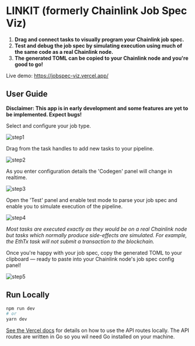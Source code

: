 # LINKIT (formerly Chainlink Job Spec Viz)

1) <b>Drag and connect tasks to visually program your Chainlink job spec.</b>
1) <b>Test and debug the job spec by simulating execution using much of the same code as a real Chainlink node.</b>
1) <b>The generated TOML can be copied to your Chainlink node and you're good to go!</b>

Live demo: https://jobspec-viz.vercel.app/

## User Guide

<b>Disclaimer: This app is in early development and some features are yet to be implemented. Expect bugs!</b>

Select and configure your job type.

![step1](https://user-images.githubusercontent.com/6655367/202562012-b2f58897-6fbb-4fa9-b2fc-802c838a646f.gif)


Drag from the task handles to add new tasks to your pipeline.

![step2](https://user-images.githubusercontent.com/6655367/202562020-6cd110b2-bdce-498a-b717-45baff5eacc3.gif)


As you enter configuration details the 'Codegen' panel will change in realtime.

![step3](https://user-images.githubusercontent.com/6655367/202562023-ccdce936-fa90-49ca-94f2-5123a7059bec.gif)

Open the 'Test' panel and enable test mode to parse your job spec and enable you to simulate execution of the pipeline. 

![step4](https://user-images.githubusercontent.com/6655367/202562027-0d0671ff-abd8-4da6-9937-92d9edf9ed0c.gif)

<i>Most tasks are executed exactly as they would be on a real Chainlink node but tasks which normally produce side-effects are simulated. For example, the EthTx task will not submit a transaction to the blockchain.</i>

Once you're happy with your job spec, copy the generated TOML to your clipboard — ready to paste into your Chainlink node's job spec config panel!

![step5](https://user-images.githubusercontent.com/6655367/202562408-72c30fff-3fd4-4ef9-9edc-ed64ad2f05b1.gif)

## Run Locally

```bash
npm run dev
# or
yarn dev
```

[See the Vercel docs](https://vercel.com/docs/cli/dev) for details on how to use the API routes locally. The API routes are written in Go so you wil need Go installed on your machine.
